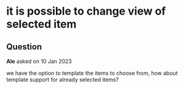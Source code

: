# it is possible to change view of selected item

## Question

**Ale** asked on 10 Jan 2023

we have the option to template the items to choose from, how about template support for already selected items?
